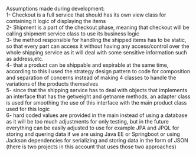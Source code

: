 Assumptions made during development:  
1- Checkout is a full service that should has its own view class for containing it logic of displaying the items  
2- Shipment is a part of the checkout phase, meaning that checkout will be calling shipment service class to use its business logic  
3- the method responsible for handling the shipped items has to be static, so that every part can access it without having any access/control over the whole shipping service as it will deal with some sensitive information such as address,etc.  
4- that a product can be shippable and expirable at the same time, according to this I used the strategy design pattern to code for composition and separation of concerns instead of making 4 classes to handle the variations of the products themselves  
5- since that the shipping service has to deal with objects that implements an interface that has the getweight and getname methods, an adapter class is used for smoothing the use of this interface with the main product class used for this logic  
6- hard coded values are provided in the main instead of using a database as it will be too much adjustments for only testing, but in the future everything can be easily adjusted to use for example JPA and JPQL for storing and quering data if we are using Java EE or Springboot or using Jackson dependencies for serializing and storing data in the form of JSON (there is two projects in this account that uses those two approaches)  
